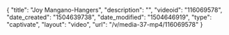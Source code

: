 {
    "title": "Joy Mangano-Hangers",
    "description": "",
    "videoid": "116069578",
    "date_created": "1504639738",
    "date_modified": "1504646919",
    "type": "captivate",
    "layout": "video",
    "url": "\/v\/media-37-mp4\/116069578"
}